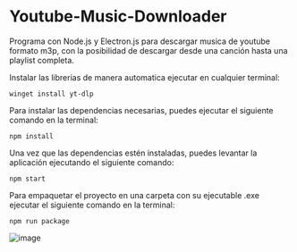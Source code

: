 # Youtube-Music-Downloader
Programa con Node.js y Electron.js para descargar musica de youtube formato m3p, con la posibilidad de descargar desde una canción hasta una playlist completa.

Instalar las librerias de manera automatica ejecutar en cualquier terminal:

```
winget install yt-dlp
```
 
Para instalar las dependencias necesarias, puedes ejecutar el siguiente comando en la terminal:

```
npm install
```

Una vez que las dependencias estén instaladas, puedes levantar la aplicación ejecutando el siguiente comando:

```
npm start
```

Para empaquetar el proyecto en una carpeta con su ejecutable .exe ejecutar el siguiente comando en la terminal:

```
npm run package
```

![image](https://github.com/user-attachments/assets/8b0e9c7d-c702-4d80-bf09-946e1a65c251)





